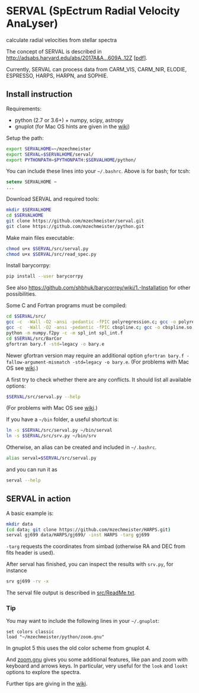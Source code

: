 # SERVAL (SpEctrum Radial Velocity AnaLyser)
calculate radial velocities from stellar spectra

The concept of SERVAL is described in http://adsabs.harvard.edu/abs/2017A&A...609A..12Z [[pdf](https://www.aanda.org/articles/aa/pdf/2018/01/aa31483-17.pdf)].

Currently, SERVAL can process data from CARM_VIS, CARM_NIR, ELODIE, ESPRESSO, HARPS, HARPN, and SOPHIE.

## Install instruction

Requirements:
- python (2.7 or 3.6+) + numpy, scipy, astropy
- gnuplot (for Mac OS hints are given in the [wiki](https://github.com/mzechmeister/serval/wiki/Installation-hints-for-Mac-OS))

Setup the path:
```bash
export SERVALHOME=~/mzechmeister
export SERVAL=$SERVALHOME/serval/
export PYTHONPATH=$PYTHONPATH:$SERVALHOME/python/
```
You can include these lines into your `~/.bashrc`.
Above is for bash; for tcsh:
```tcsh
setenv SERVALHOME ~
...
```

Download SERVAL and required tools:
```bash
mkdir $SERVALHOME
cd $SERVALHOME
git clone https://github.com/mzechmeister/serval.git
git clone https://github.com/mzechmeister/python.git
```

Make main files executable:
```bash
chmod u+x $SERVAL/src/serval.py
chmod u+x $SERVAL/src/read_spec.py
```

Install barycorrpy:
```bash
pip install --user barycorrpy
```
See also https://github.com/shbhuk/barycorrpy/wiki/1.-Installation for other possibilities.

Some C and Fortran programs must be compiled:
```bash
cd $SERVAL/src/
gcc -c  -Wall -O2 -ansi -pedantic -fPIC polyregression.c; gcc -o polyregression.so -shared polyregression.o
gcc -c  -Wall -O2 -ansi -pedantic -fPIC cbspline.c; gcc -o cbspline.so -shared cbspline.o
python -m numpy.f2py -c -m spl_int spl_int.f
cd $SERVAL/src/BarCor
gfortran bary.f -std=legacy -o bary.e
```
Newer gfortran version may require an additional option `gfortran bary.f -fallow-argument-mismatch -std=legacy -o bary.e`.
(For problems with Mac OS see [wiki](https://github.com/mzechmeister/serval/wiki/Installation-hints-for-Mac-OS#spl_intf).)

A first try to check whether there are any conflicts. It should list all available options:
```bash
$SERVAL/src/serval.py --help
```
(For problems with Mac OS see [wiki](https://github.com/mzechmeister/serval/wiki/Installation-hints-for-Mac-OS#gnuplot-died).)

If you have a `~/bin` folder, a useful shortcut is:
```bash
ln -s $SERVAL/src/serval.py ~/bin/serval
ln -s $SERVAL/src/srv.py ~/bin/srv
```
Otherwise, an alias can be created and included in `~/.bashrc`.
```bash
alias serval=$SERVAL/src/serval.py
```
and you can run it as
```bash
serval --help
```

## SERVAL in action

A basic example is:
```bash
mkdir data
(cd data; git clone https://github.com/mzechmeister/HARPS.git)
serval gj699 data/HARPS/gj699/ -inst HARPS -targ gj699
```

`-targ` requests the coordinates from simbad (otherwise RA and DEC from fits header is used).

After serval has finished, you can inspect the results with `srv.py`, for instance
```bash
srv gj699 -rv -x
```

The serval file output is described in [src/ReadMe.txt](src/ReadMe.txt).

### Tip

You may want to include the following lines in your `~/.gnuplot`:
```
set colors classic
load "~/mzechmeister/python/zoom.gnu"
```
In gnuplot 5 this uses the old color scheme from gnuplot 4.

And [zoom.gnu](https://github.com/mzechmeister/python/blob/master/zoom.gnu) gives you some additional features, like pan and zoom with keyboard and arrows keys. In particular, very useful for the `look` and `lookt` options to explore the spectra.


Further tips are giving in the [wiki](../../wiki/).
